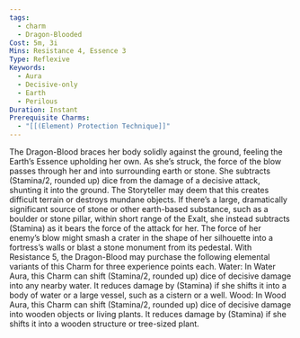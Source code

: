 ```yaml
---
tags:
  - charm
  - Dragon-Blooded
Cost: 5m, 3i
Mins: Resistance 4, Essence 3
Type: Reflexive
Keywords:
  - Aura
  - Decisive-only
  - Earth
  - Perilous
Duration: Instant
Prerequisite Charms:
  - "[[(Element) Protection Technique]]"
---
```

The Dragon-Blood braces her body solidly against the ground, feeling the Earth’s Essence upholding her own. As she’s struck, the force of the blow passes through her and into surrounding earth or stone. She subtracts (Stamina/2, rounded up) dice from the damage of a decisive attack, shunting it into the ground. The Storyteller may deem that this creates difficult terrain or destroys mundane objects. If there’s a large, dramatically significant source of stone or other earth-based substance, such as a boulder or stone pillar, within short range of the Exalt, she instead subtracts (Stamina) as it bears the force of the attack for her. The force of her enemy’s blow might smash a crater in the shape of her silhouette into a fortress’s walls or blast a stone monument from its pedestal. With Resistance 5, the Dragon-Blood may purchase the following elemental variants of this Charm for three experience points each. Water: In Water Aura, this Charm can shift (Stamina/2, rounded up) dice of decisive damage into any nearby water. It reduces damage by (Stamina) if she shifts it into a body of water or a large vessel, such as a cistern or a well. Wood: In Wood Aura, this Charm can shift (Stamina/2, rounded up) dice of decisive damage into wooden objects or living plants. It reduces damage by (Stamina) if she shifts it into a wooden structure or tree-sized plant.